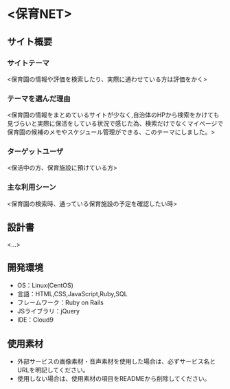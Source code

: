 # <保育NET>

## サイト概要
### サイトテーマ
<保育園の情報や評価を検索したり、実際に通わせている方は評価をかく>
### テーマを選んだ理由
<保育園の情報をまとめているサイトが少なく,自治体のHPから検索をかけても見づらいと実際に保活をしている状況で感じた為、検索だけでなくマイページで保育園の候補のメモやスケジュール管理ができる、このテーマにしました。>

### ターゲットユーザ
<保活中の方、保育施設に預けている方>

### 主な利用シーン
<保育園の検索時、通っている保育施設の予定を確認したい時>

## 設計書
<...>

## 開発環境
- OS：Linux(CentOS)
- 言語：HTML,CSS,JavaScript,Ruby,SQL
- フレームワーク：Ruby on Rails
- JSライブラリ：jQuery
- IDE：Cloud9

## 使用素材
- 外部サービスの画像素材・音声素材を使用した場合は、必ずサービス名とURLを明記してください。
- 使用しない場合は、使用素材の項目をREADMEから削除してください。